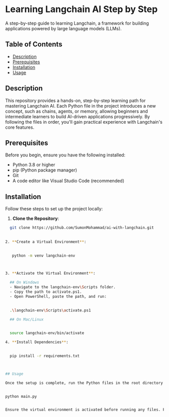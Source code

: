 # Learning Langchain AI Step by Step

A step-by-step guide to learning Langchain, a framework for building applications powered by large language models (LLMs).

## Table of Contents
- [Description](#description)
- [Prerequisites](#prerequisites)
- [Installation](#installation)
- [Usage](#usage)

## Description
This repository provides a hands-on, step-by-step learning path for mastering Langchain AI. Each Python file in the project introduces a new concept, such as chains, agents, or memory, allowing beginners and intermediate learners to build AI-driven applications progressively. By following the files in order, you'll gain practical experience with Langchain's core features.

## Prerequisites
Before you begin, ensure you have the following installed:
- Python 3.8 or higher
- pip (Python package manager)
- Git
- A code editor like Visual Studio Code (recommended)

## Installation
Follow these steps to set up the project locally:

1. **Clone the Repository**:
 ```bash
   git clone https://github.com/SumonMohammad/ai-with-langchain.git 
   
  
2. **Create a Virtual Environment**:

    
    python -m venv langchain-env



3. **Activate the Virtual Environment**:

   ## On Windows 
   - Navigate to the langchain-env\Scripts folder.
   - Copy the path to activate.ps1.
   - Open PowerShell, paste the path, and run: 

   
   .\langchain-env\Scripts\activate.ps1

   ## On Mac/Linux

   
   source langchain-env/bin/activate

4. **Install Dependencies**:

   
   pip install -r requirements.txt



## Usage 

Once the setup is complete, run the Python files in the root directory one by one. The files are organized sequentially (e.g., main.py, lcel.py, etc.) to guide you through the learning process.


python main.py


Ensure the virtual environment is activated before running any files. Follow the order of the files to understand the progression of Langchain concepts.
